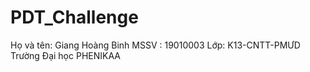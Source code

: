 # PDT_Challenge
Họ và tên: Giang Hoàng Binh
MSSV : 19010003
Lớp: K13-CNTT-PMƯD
Trường Đại học PHENIKAA 
